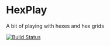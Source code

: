 # HexPlay
A bit of playing with hexes and hex grids

[![Build Status](https://travis-ci.org/benwaah/HexPlay.svg?branch=master)](https://travis-ci.org/benwaah/HexPlay)
